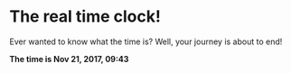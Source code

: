 # The real time clock!

Ever wanted to know what the time is? Well, your journey is about to end!

**The time is Nov 21, 2017, 09:43**